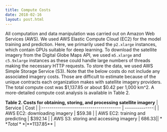 ```yaml
---
title: Compute Costs
date: 2018-02-16
layout: post.html
---
```


All computation and data manipulation was carried out on Amazon Web Services (AWS). We used AWS Elastic Compute Cloud (EC2) for the model training and prediction. Here, we primarily used the `p2.xlarge` instances, which contain GPUs suitable for deep learning. To download the satellite imagery from the Digital Globe Maps API, we used `m5.xlarge` and `c5.9xlarge` instances as these could handle large numbers of threads making the necessary HTTP requests. To store the data, we used AWS Simple Storage Service (S3). Note that the below costs do not include any associated imagery costs. Those are difficult to estimate because of the unique contracts each organization makes with satellite imagery providers. The total compute cost was $1,137.85 or about $0.42 per 1,000 km^2. A more-detailed compute cost analysis is available in Table 2.

**Table 2. Costs for obtaining, storing, and processing satellite imagery**
| Service        					      | Cost           |
|:--------------------------------------- | --------------:|
| AWS EC2: downloading imagery  	      |  $59.38 	   |
| AWS EC2: training and predicting        | $392.14 	   |
| AWS S3: storing and accessing imagery   | $686.33 	   |
| **Total**							      | **$1137.85**   |
